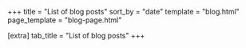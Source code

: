 +++
title = "List of blog posts"
sort_by = "date"
template = "blog.html"
page_template = "blog-page.html"

[extra]
tab_title = "List of blog posts"
+++
